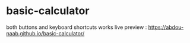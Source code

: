 # basic-calculator
both buttons and keyboard  shortcuts works 
live preview : https://abdou-naab.github.io/basic-calculator/
